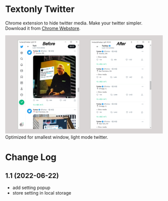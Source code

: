 # Textonly Twitter
Chrome extension to hide twitter media. Make your twitter simpler. Download it from [Chrome Webstore](https://chrome.google.com/webstore/detail/textonly-twitter/dbonhfkddcpbknmccjclfigmfkpimfkf).

![textonly twitter screenshot](https://github.com/ette9844/textonly-twitter/blob/master/images/store%20banner.png?raw=true)
Optimized for smallest window, light mode twitter.

# Change Log
## 1.1 (2022-06-22)
* add setting popup
* store setting in local storage
